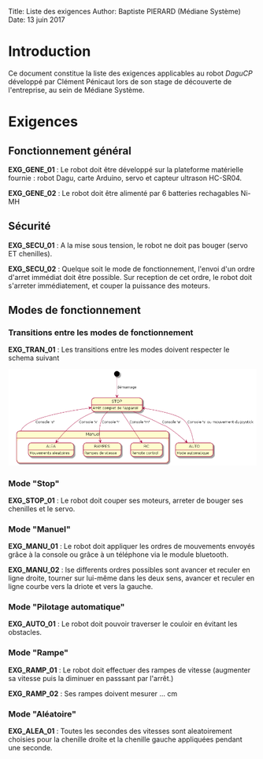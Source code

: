 Title:   Liste des exigences
Author:  Baptiste PIERARD (Médiane Système)
Date:    13 juin 2017

Introduction
==============

Ce document constitue la liste des exigences applicables au robot *DaguCP* développé par Clément Pénicaut lors de son stage de découverte de l'entreprise, au sein de Médiane Système.

Exigences
===============


Fonctionnement général
------------------------

**EXG_GENE_01** : Le robot doit être développé sur la plateforme matérielle fournie : robot Dagu, carte Arduino, servo et capteur ultrason HC-SR04.

**EXG_GENE_02** : Le robot doit être alimenté par 6 batteries rechagables Ni-MH


Sécurité
----------

**EXG_SECU_01** : A la mise sous tension, le robot ne doit pas bouger (servo ET chenilles).

**EXG_SECU_02** : Quelque soit le mode de fonctionnement, l'envoi d'un ordre d'arret immédiat doit être possible. Sur reception de cet ordre, le robot doit s'arreter immédiatement, et couper la puissance des moteurs.


Modes de fonctionnement
-------------------------

### Transitions entre les modes de fonctionnement

**EXG_TRAN_01** : Les transitions entre les modes doivent respecter le schema suivant 

![Transition entre les modes](transitions_modes.png)
### Mode "Stop"


**EXG_STOP_01** : Le robot doit couper ses moteurs, arreter de bouger ses chenilles et le servo. 


### Mode "Manuel"

**EXG_MANU_01** : Le robot doit appliquer les ordres de mouvements envoyés grâce à la console ou grâce à un téléphone via le module bluetooth.

**EXG_MANU_02** : lse differents ordres possibles sont avancer et reculer en ligne droite, tourner sur lui-même dans les deux sens, avancer et reculer en ligne courbe vers la driote et vers la gauche. 

### Mode "Pilotage automatique"

**EXG_AUTO_01** : Le robot doit pouvoir traverser le couloir en évitant les obstacles.

### Mode "Rampe"

**EXG_RAMP_01** : Le robot doit effectuer des rampes de vitesse (augmenter sa vitesse puis la diminuer en passsant par l'arrêt.)

**EXG_RAMP_02** : Ses rampes doivent mesurer ... cm

### Mode "Aléatoire"

**EXG_ALEA_01** : Toutes les secondes des vitesses sont aleatoirement choisies pour la chenille droite et la chenille gauche appliquées pendant une seconde.

